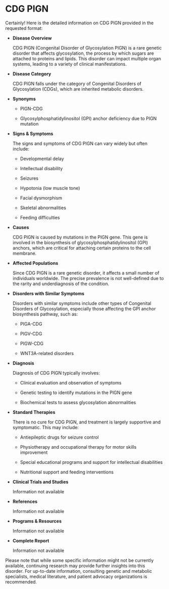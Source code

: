 # CDG PIGN
Certainly! Here is the detailed information on CDG PIGN provided in the requested format:

- **Disease Overview**
  CDG PIGN (Congenital Disorder of Glycosylation PIGN) is a rare genetic disorder that affects glycosylation, the process by which sugars are attached to proteins and lipids. This disorder can impact multiple organ systems, leading to a variety of clinical manifestations.

- **Disease Category**
  CDG PIGN falls under the category of Congenital Disorders of Glycosylation (CDGs), which are inherited metabolic disorders.

- **Synonyms**
  - PIGN-CDG
  - Glycosylphosphatidylinositol (GPI) anchor deficiency due to PIGN mutation

- **Signs & Symptoms**
  The signs and symptoms of CDG PIGN can vary widely but often include:
  - Developmental delay
  - Intellectual disability
  - Seizures
  - Hypotonia (low muscle tone)
  - Facial dysmorphism
  - Skeletal abnormalities
  - Feeding difficulties

- **Causes**
  CDG PIGN is caused by mutations in the PIGN gene. This gene is involved in the biosynthesis of glycosylphosphatidylinositol (GPI) anchors, which are critical for attaching certain proteins to the cell membrane.

- **Affected Populations**
  Since CDG PIGN is a rare genetic disorder, it affects a small number of individuals worldwide. The precise prevalence is not well-defined due to the rarity and underdiagnosis of the condition.

- **Disorders with Similar Symptoms**
  Disorders with similar symptoms include other types of Congenital Disorders of Glycosylation, especially those affecting the GPI anchor biosynthesis pathway, such as:
  - PIGA-CDG
  - PIGV-CDG
  - PIGW-CDG
  - WNT3A-related disorders

- **Diagnosis**
  Diagnosis of CDG PIGN typically involves:
  - Clinical evaluation and observation of symptoms
  - Genetic testing to identify mutations in the PIGN gene
  - Biochemical tests to assess glycosylation abnormalities

- **Standard Therapies**
  There is no cure for CDG PIGN, and treatment is largely supportive and symptomatic. This may include:
  - Antiepileptic drugs for seizure control
  - Physiotherapy and occupational therapy for motor skills improvement
  - Special educational programs and support for intellectual disabilities
  - Nutritional support and feeding interventions
  
- **Clinical Trials and Studies**
  Information not available

- **References**
  Information not available

- **Programs & Resources**
  Information not available

- **Complete Report**
  Information not available

Please note that while some specific information might not be currently available, continuing research may provide further insights into this disorder. For up-to-date information, consulting genetic and metabolic specialists, medical literature, and patient advocacy organizations is recommended.
